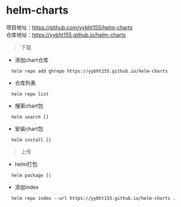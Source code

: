 # **helm-charts**

项目地址：https://github.com/yybht155/helm-charts  
仓库地址：https://yybht155.github.io/helm-charts

> 下载

- 添加chart仓库
```shell
  helm repo add ghrepo https://yybht155.github.io/helm-charts
```

- 仓库列表
```
  helm repo list
```

- 搜索chart包
```
  helm search []
```

- 安装chart包
```
  helm install []
```

> 上传

- helm打包
```
  helm package []
```

- 添加index
```
  helm repo index --url https://yybht155.github.io/helm-charts .
```
